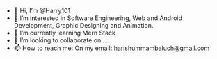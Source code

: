 - 👋 Hi, I’m @Harry101
- 👀 I’m interested in Software Engineering, Web and Android Development, Graphic Designing and Animation.
- 🌱 I’m currently learning Mern Stack
- 💞️ I’m looking to collaborate on ...
- 📫 How to reach me: On my email: harishummambaluch@gmail.com

<!---
Harum101/Harum101 is a ✨ special ✨ repository because its `README.md` (this file) appears on your GitHub profile.
You can click the Preview link to take a look at your changes.
--->
